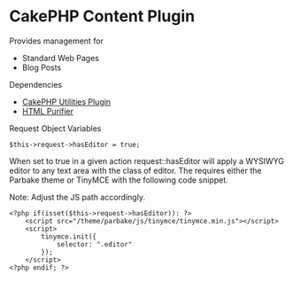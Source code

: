 # CakePHP Content Plugin

Provides management for 

* Standard Web Pages
* Blog Posts

Dependencies 

* [CakePHP Utilities Plugin](https://github.com/jasonsnider/cakephp-utilities-plugin)
* [HTML Purifier](http://htmlpurifier.org/)

Request Object Variables

````
$this->request->hasEditor = true;
````

When set to true in a given action request::hasEditor will apply a WYSIWYG editor to any text area with the class of
editor. The requires either the Parbake theme or TinyMCE with the following code snippet.

Note: Adjust the JS path accordingly.

````
<?php if(isset($this->request->hasEditor)): ?>
    <script src="/theme/parbake/js/tinymce/tinymce.min.js"></script>
    <script>
        tinymce.init({
            selector: ".editor"
        });
    </script>
<?php endif; ?>
````
